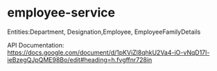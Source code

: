# employee-service

Entities:Department, Designation,Employee, EmployeeFamilyDetails

API Documentation: https://docs.google.com/document/d/1pKViZl8qhkU2Va4-iO-vNqD17l-ieBzegQJpQME98Bo/edit#heading=h.fvgffnr728in
